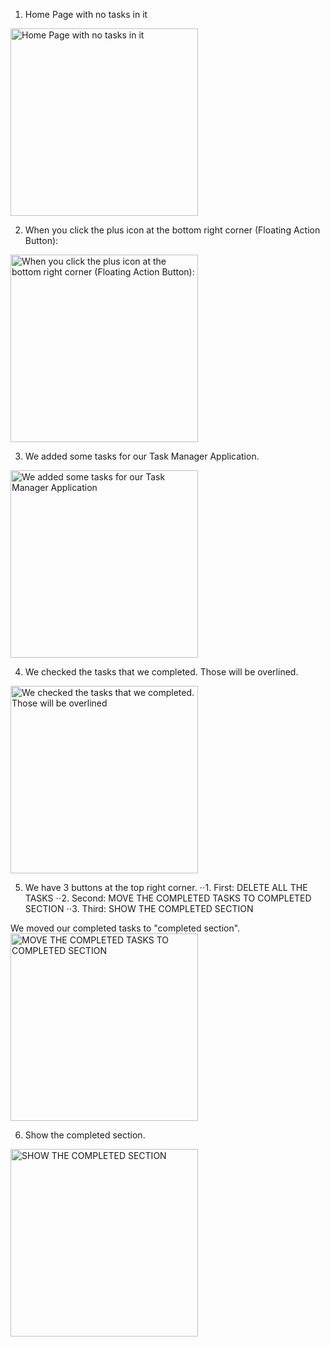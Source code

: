 1. Home Page with no tasks in it

<img src="https://github.com/akkaya1/Task-Manager-App-with-Flutter/blob/main/screenshots/1.png" alt="Home Page with no tasks in it" width="300"/>

2. When you click the plus icon at the bottom right corner (Floating Action Button):

<img src="https://github.com/akkaya1/Task-Manager-App-with-Flutter/blob/main/screenshots/2.png" alt="When you click the plus icon at the bottom right corner (Floating Action Button):" width="300"/>

3. We added some tasks for our Task Manager Application.

<img src="https://github.com/akkaya1/Task-Manager-App-with-Flutter/blob/main/screenshots/3.png" alt="We added some tasks for our Task Manager Application" width="300"/>

4. We checked the tasks that we completed. Those will be overlined.

<img src="https://github.com/akkaya1/Task-Manager-App-with-Flutter/blob/main/screenshots/4.png" alt="We checked the tasks that we completed. Those will be overlined" width="300"/>

5. We have 3 buttons at the top right corner.
           ⋅⋅1. First: DELETE ALL THE TASKS
           ⋅⋅2. Second: MOVE THE COMPLETED TASKS TO COMPLETED SECTION
           ⋅⋅3. Third: SHOW THE COMPLETED SECTION

We moved our completed tasks to "completed section".
<img src="https://github.com/akkaya1/Task-Manager-App-with-Flutter/blob/main/screenshots/5.png" alt="MOVE THE COMPLETED TASKS TO COMPLETED SECTION" width="300"/>

6. Show the completed section.

<img src="https://github.com/akkaya1/Task-Manager-App-with-Flutter/blob/main/screenshots/6.png" alt="SHOW THE COMPLETED SECTION" width="300"/>
